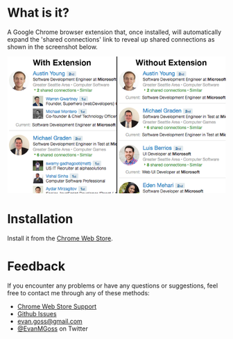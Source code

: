 # What is it?

A Google Chrome browser extension that, once installed, will automatically expand the 'shared connections' link to reveal up shared connections as shown in the screenshot below.

![Screenshot](https://github.com/EvanGoss/Expand-LinkedIn-Connections/raw/master/screenshots/Screenshots%20Side%20by%20Side.png)

# Installation

Install it from the [Chrome Web Store](https://chrome.google.com/webstore/detail/expand-linkedin-shared-co/gdjbadkajilhmhodajeominmhmldjljf).

# Feedback

If you encounter any problems or have any questions or suggestions, feel free to contact me through any of these methods:

* [Chrome Web Store Support](https://chrome.google.com/webstore/detail/expand-linkedin-shared-co/gdjbadkajilhmhodajeominmhmldjljf/support)
* [Github Issues](https://github.com/EvanGoss/Expand-LinkedIn-Connections/issues)
* [evan.goss@gmail.com](mailto:evan.goss@gmail.com?Subject=Expand%20LinkedIn%20Shared%20Connections%20Chrome%20Extension)
* [@EvanMGoss](https://twitter.com/EvanMGoss) on Twitter